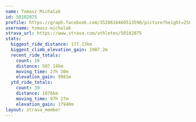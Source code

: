 ```yaml
---
name: Tomasz Michalak
id: 50102075
profile: https://graph.facebook.com/3528616460513590/picture?height=256&width=256
username: tomasz-michalak
strava_url: https://www.strava.com/athletes/50102075
stats:
  biggest_ride_distance: 177.13km
  biggest_climb_elevation_gain: 1987.2m
  recent_ride_totals:
    count: 10
    distance: 507.14km
    moving_time: 27h 30m
    elevation_gain: 9981m
  ytd_ride_totals:
    count: 39
    distance: 1876km
    moving_time: 97h 27m
    elevation_gain: 17940m
layout: strava_member
--- 
```

